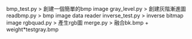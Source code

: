 bmp_test.py > 創建一個簡單的bmp image
gray_level.py > 創建灰階漸進圖
readbmp.py > bmp image data reader
inverse_test.py > inverse bitmap image
rgbquad.py > 產生rgb圖
merge.py > 融合bk.bmp + weight*testgray.bmp